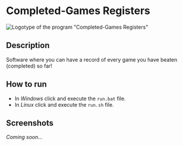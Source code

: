 # Completed-Games Registers
![Logotype of the program "Completed-Games Registers"](https://raw.githubusercontent.com/ComplexRalex/Completed-Games-Registers/master/res/gui/logotype.png "Logotype of the program.")

## Description
Software where you can have a record of every game you have beaten (completed) so far!

## How to run
* In *Windows* click and execute the ``run.bat`` file.
* In *Linux* click and execute the ``run.sh`` file.

## Screenshots
_Coming soon..._

